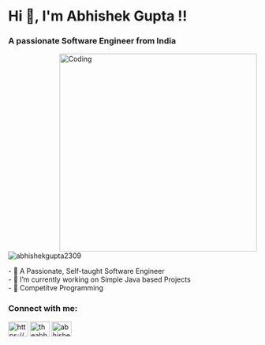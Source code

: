 <h1 align="left">Hi 👋, I'm Abhishek Gupta !!</h1>
<h3 align="left">A passionate Software Engineer from India</h3>
<img align="right" alt="Coding" width="400" src="https://cdn.dribbble.com/users/1162077/screenshots/3848914/media/7ed7d5ca074b48b328150e5a231e8d1f.gif">

<p align="left"> <img src="https://komarev.com/ghpvc/?username=abhishekgupta2309&label=Profile%20views&color=0e75b6&style=flat" alt="abhishekgupta2309" /> </p>
- 👦 A Passionate, Self-taught Software Engineer <br>
- 🌱 I’m currently working on Simple Java based Projects <br>
- 🥇 Competitve Programming 

<h3 align="left">Connect with me:</h3>
<p align="left">
<a href="https://www.linkedin.com/in/abhishekgupta2309/" target="blank"><img align="center" src="https://raw.githubusercontent.com/rahuldkjain/github-profile-readme-generator/master/src/images/icons/Social/linked-in-alt.svg" alt="https://www.linkedin.com/in/abhishekgupta2309/" height="30" width="40" /></a>
<a href="https://instagram.com/theabhishekgupta_09" target="blank"><img align="center" src="https://raw.githubusercontent.com/rahuldkjain/github-profile-readme-generator/master/src/images/icons/Social/instagram.svg" alt="theabhishekgupta_09" height="30" width="40" /></a>
<a href="abhishekguptaa8371@gmail.com" target="blank"><img align="center" src="https://vectorseek.com/wp-content/uploads/2021/02/Gmail-Logo-Vector-730x730.jpg" alt="abhishekguptaa8371@gmail.com" height="30" width="40" /></a>
</p>

